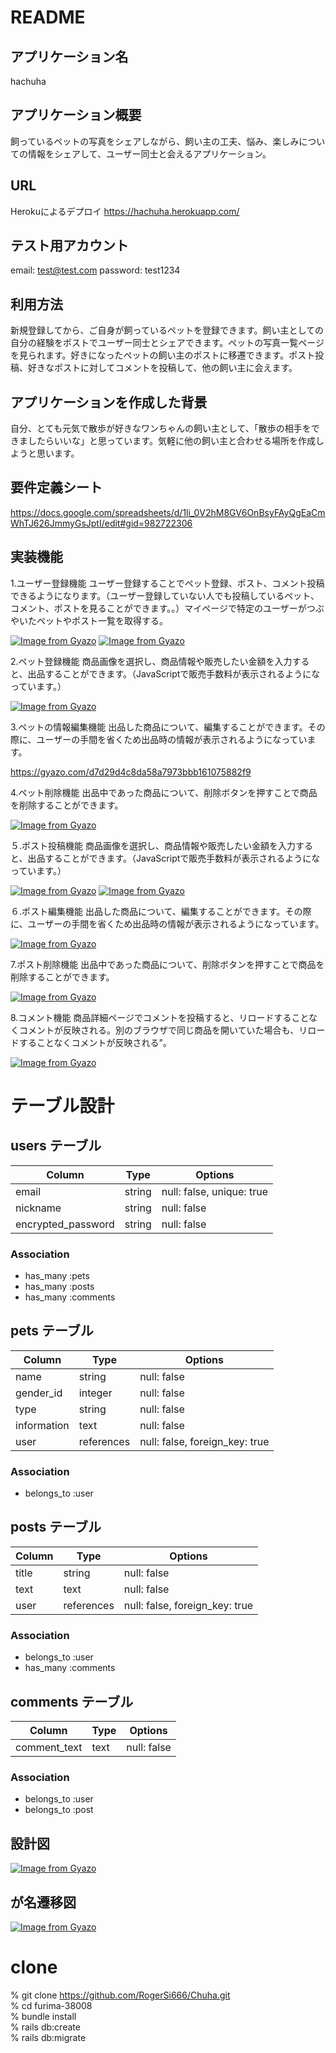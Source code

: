 # README

## アプリケーション名

hachuha

## アプリケーション概要

飼っているペットの写真をシェアしながら、飼い主の工夫、悩み、楽しみについての情報をシェアして、ユーザー同士と会えるアプリケーション。

## URL

Herokuによるデプロイ
https://hachuha.herokuapp.com/

## テスト用アカウント

email: test@test.com
password: test1234

## 利用方法

新規登録してから、ご自身が飼っているペットを登録できます。飼い主としての自分の経験をポストでユーザー同士とシェアできます。ペットの写真一覧ページを見られます。好きになったペットの飼い主のポストに移遷できます。ポスト投稿、好きなポストに対してコメントを投稿して、他の飼い主に会えます。

## アプリケーションを作成した背景

自分、とても元気で散歩が好きなワンちゃんの飼い主として、「散歩の相手をできましたらいいな」と思っています。気軽に他の飼い主と合わせる場所を作成しようと思います。

## 要件定義シート

https://docs.google.com/spreadsheets/d/1li_0V2hM8GV6OnBsyFAyQgEaCmWhTJ626JmmyGsJptI/edit#gid=982722306

## 実装機能

1.ユーザー登録機能
ユーザー登録することでペット登録、ポスト、コメント投稿できるようになります。（ユーザー登録していない人でも投稿しているペット、コメント、ポストを見ることができます。。）マイページで特定のユーザーがつぶやいたペットやポスト一覧を取得する。

[![Image from Gyazo](https://i.gyazo.com/cea5702b58dfb688d829ca4b70a9ae4d.gif)](https://gyazo.com/cea5702b58dfb688d829ca4b70a9ae4d)
[![Image from Gyazo](https://i.gyazo.com/58dc367782758933e8b96b8d43e052d8.gif)](https://gyazo.com/58dc367782758933e8b96b8d43e052d8)

2.ペット登録機能
商品画像を選択し、商品情報や販売したい金額を入力すると、出品することができます。（JavaScriptで販売手数料が表示されるようになっています。）

[![Image from Gyazo](https://i.gyazo.com/9b380887ba00bb0e12d1715d71271acc.gif)](https://gyazo.com/9b380887ba00bb0e12d1715d71271acc)

3.ペットの情報編集機能
出品した商品について、編集することができます。その際に、ユーザーの手間を省くため出品時の情報が表示されるようになっています。

https://gyazo.com/d7d29d4c8da58a7973bbb161075882f9

4.ペット削除機能
出品中であった商品について、削除ボタンを押すことで商品を削除することができます。

[![Image from Gyazo](https://i.gyazo.com/91da8f45a69d4fb788211b56ffa64a6d.gif)](https://gyazo.com/91da8f45a69d4fb788211b56ffa64a6d)

５.ポスト投稿機能
商品画像を選択し、商品情報や販売したい金額を入力すると、出品することができます。（JavaScriptで販売手数料が表示されるようになっています。）

[![Image from Gyazo](https://i.gyazo.com/cd3e0a7ae65899ef53f8f40858ff4df6.gif)](https://gyazo.com/cd3e0a7ae65899ef53f8f40858ff4df6)
[![Image from Gyazo](https://i.gyazo.com/a19f54f47c56ddd75243d7c78193f012.gif)](https://gyazo.com/a19f54f47c56ddd75243d7c78193f012)


６.ポスト編集機能
出品した商品について、編集することができます。その際に、ユーザーの手間を省くため出品時の情報が表示されるようになっています。

[![Image from Gyazo](https://i.gyazo.com/5ffbc2f4285f4ece018895b31bff0809.gif)](https://gyazo.com/5ffbc2f4285f4ece018895b31bff0809)

7.ポスト削除機能
出品中であった商品について、削除ボタンを押すことで商品を削除することができます。

[![Image from Gyazo](https://i.gyazo.com/ee151329551a3756b28b51f5cc095274.gif)](https://gyazo.com/ee151329551a3756b28b51f5cc095274)

8.コメント機能
商品詳細ページでコメントを投稿すると、リロードすることなくコメントが反映される。別のブラウザで同じ商品を開いていた場合も、リロードすることなくコメントが反映される"。

[![Image from Gyazo](https://i.gyazo.com/9cc3b94642bb9120617bd8dbe2b9c573.gif)](https://gyazo.com/9cc3b94642bb9120617bd8dbe2b9c573)

# テーブル設計

## users テーブル

| Column             | Type   | Options                   |
| ------------------ | ------ | --------------------------|
| email              | string | null: false, unique: true |
| nickname           | string | null: false               |
| encrypted_password | string | null: false               |

### Association

- has_many :pets
- has_many :posts
- has_many :comments

## pets テーブル

| Column           | Type       | Options                        |
| ---------------- | ------     | -------------------------------|
| name             | string     | null: false                    |
| gender_id        | integer    | null: false                    |
| type             | string     | null: false                    |
| information      | text       | null: false                    |
| user             | references | null: false, foreign_key: true |

### Association

- belongs_to :user

## posts テーブル

| Column     | Type       | Options                        |
| ---------- | ---------- | ------------------------------ |
| title      | string     | null: false                    |
| text       | text       | null: false                    |
| user       | references | null: false, foreign_key: true |


### Association

- belongs_to :user
- has_many   :comments

## comments テーブル

| Column             | Type       | Options                        |
| ------------------ | ---------- | -------------------------------|
| comment_text       | text       | null: false                    |


### Association

- belongs_to :user
- belongs_to :post

## 設計図

[![Image from Gyazo](https://i.gyazo.com/56658afa0b00a19cc82069ab7eafd18f.png)](https://gyazo.com/56658afa0b00a19cc82069ab7eafd18f)

## が名遷移図

[![Image from Gyazo](https://i.gyazo.com/aca17afe230748cda603a628e9e2d422.png)](https://gyazo.com/aca17afe230748cda603a628e9e2d422)

# clone

% git clone  https://github.com/RogerSi666/Chuha.git <br>
% cd furima-38008 <br>
% bundle install <br>
% rails db:create <br>
% rails db:migrate